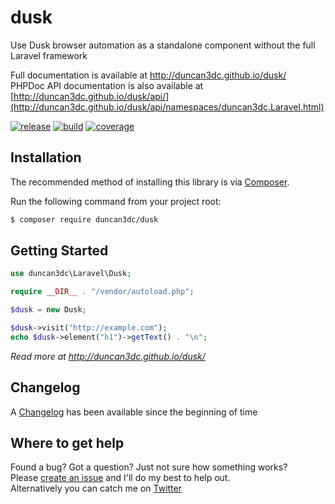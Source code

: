 # dusk
Use Dusk browser automation as a standalone component without the full Laravel framework

Full documentation is available at http://duncan3dc.github.io/dusk/  
PHPDoc API documentation is also available at [http://duncan3dc.github.io/dusk/api/](http://duncan3dc.github.io/dusk/api/namespaces/duncan3dc.Laravel.html)  

[![release](https://poser.pugx.org/duncan3dc/dusk/version.svg)](https://packagist.org/packages/duncan3dc/dusk)
[![build](https://travis-ci.org/duncan3dc/dusk.svg?branch=master)](https://travis-ci.org/duncan3dc/dusk)
[![coverage](https://codecov.io/gh/duncan3dc/dusk/graph/badge.svg)](https://codecov.io/gh/duncan3dc/dusk)

## Installation

The recommended method of installing this library is via [Composer](//getcomposer.org/).

Run the following command from your project root:

```bash
$ composer require duncan3dc/dusk
```


## Getting Started

```php
use duncan3dc\Laravel\Dusk;

require __DIR__ . "/vendor/autoload.php";

$dusk = new Dusk;

$dusk->visit("http://example.com");
echo $dusk->element("h1")->getText() . "\n";
```

_Read more at http://duncan3dc.github.io/dusk/_  


## Changelog
A [Changelog](CHANGELOG.md) has been available since the beginning of time


## Where to get help
Found a bug? Got a question? Just not sure how something works?  
Please [create an issue](//github.com/duncan3dc/dusk/issues) and I'll do my best to help out.  
Alternatively you can catch me on [Twitter](https://twitter.com/duncan3dc)
